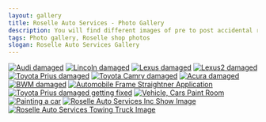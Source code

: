 ```yaml
---
layout: gallery
title: Roselle Auto Services - Photo Gallery
description: You will find different images of pre to post accidental repairs that our company has to offer. We specialize in making your car look brand new.
tags: Photo gallery, Roselle shop photos
slogan: Roselle Auto Services Gallery
---
```

<div class="section gallery">
	<div class="am-container" id="am-container">
		<a href="#"><img src="/assets/images/Audi_BeforeAndAfter.jpg" title="Audi damaged"></img></a>
		<a href="#"><img src="/assets/images/BeforeAndAfter-Recovered_v1.jpg" title="Lincoln damaged"></img></a>
		<a href="#"><img src="/assets/images/BeforeAndAfter-Recovered_v2.jpg" title="Lexus damaged"></img></a>
		<a href="#"><img src="/assets/images/BeforeAndAfter-Recovered_v3.jpg" title="Lexus2 damaged"></img></a>
		<a href="#"><img src="/assets/images/BeforeAndAfter-Recovered_v4.jpg" title="Toyota Prius damaged"></img></a>
		<a href="#"><img src="/assets/images/BeforeAndAfter-Recovered_v5.jpg" title="Toyota Camry damaged"></img></a>
		<a href="#"><img src="/assets/images/BeforeAndAfter-Recovered_v6.jpg" title="Acura damaged"></img></a>
		<a href="#"><img src="/assets/images/BWM_BeforeAndAfter.jpg" title="BWM damaged"></img></a>
		<a href="#"><img src="/assets/images/frame1.jpg" title="Automobile Frame Straightner Application"></img></a>
		<a href="#"><img src="/assets/images/frame5-466x350.jpg" title="Toyota Prius damaged getting fixed"></img></a>
		<a href="#"><img src="/assets/images/painting2-466x350.jpg" title="Vehicle, Cars Paint Room"></img></a>
		<a href="#"><img src="/assets/images/painting4-300x200.jpg" title="Painting a car"></img></a>
		<a href="#"><img src="/assets/images/shop.jpg" title="Roselle Auto Services Inc Show Image"></img></a>
		<a href="#"><img src="/assets/images/towing1.jpg" title="Roselle Auto Services Towing Truck Image"></img></a>
	</div>
</div>
